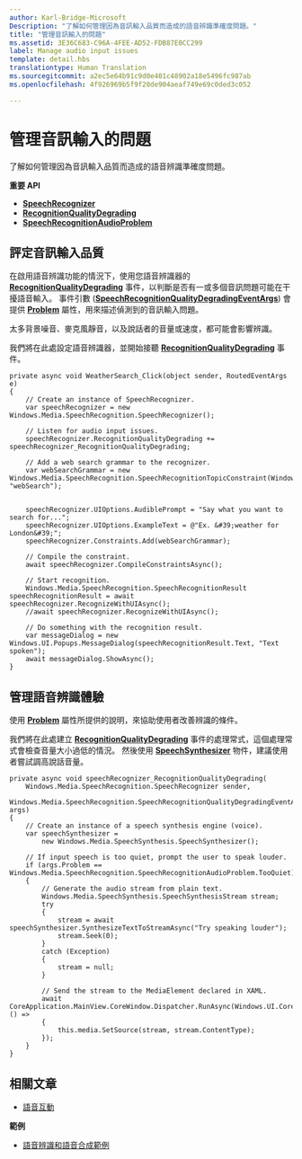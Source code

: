 ```yaml
---
author: Karl-Bridge-Microsoft
Description: "了解如何管理因為音訊輸入品質而造成的語音辨識準確度問題。"
title: "管理音訊輸入的問題"
ms.assetid: 3E36C683-C96A-4FEE-AD52-FDB87E0CC299
label: Manage audio input issues
template: detail.hbs
translationtype: Human Translation
ms.sourcegitcommit: a2ec5e64b91c9d0e401c48902a18e5496fc987ab
ms.openlocfilehash: 4f926969b5f9f20de904aeaf749e69c0ded3c052

---
```


# 管理音訊輸入的問題

了解如何管理因為音訊輸入品質而造成的語音辨識準確度問題。

**重要 API**

-   [**SpeechRecognizer**](https://msdn.microsoft.com/library/windows/apps/dn653226)
-   [**RecognitionQualityDegrading**](https://msdn.microsoft.com/library/windows/apps/dn653243)
-   [**SpeechRecognitionAudioProblem**](https://msdn.microsoft.com/library/windows/apps/dn631406)




## 評定音訊輸入品質


在啟用語音辨識功能的情況下，使用您語音辨識器的 [**RecognitionQualityDegrading**](https://msdn.microsoft.com/library/windows/apps/dn653243) 事件，以判斷是否有一或多個音訊問題可能在干擾語音輸入。 事件引數 ([**SpeechRecognitionQualityDegradingEventArgs**](https://msdn.microsoft.com/library/windows/apps/dn631430)) 會提供 [**Problem**](https://msdn.microsoft.com/library/windows/apps/dn631431) 屬性，用來描述偵測到的音訊輸入問題。

太多背景噪音、麥克風靜音，以及說話者的音量或速度，都可能會影響辨識。

我們將在此處設定語音辨識器，並開始接聽 [**RecognitionQualityDegrading**](https://msdn.microsoft.com/library/windows/apps/dn653243) 事件。

```CSharp
private async void WeatherSearch_Click(object sender, RoutedEventArgs e)
{
    // Create an instance of SpeechRecognizer.
    var speechRecognizer = new Windows.Media.SpeechRecognition.SpeechRecognizer();

    // Listen for audio input issues.
    speechRecognizer.RecognitionQualityDegrading += speechRecognizer_RecognitionQualityDegrading;

    // Add a web search grammar to the recognizer.
    var webSearchGrammar = new Windows.Media.SpeechRecognition.SpeechRecognitionTopicConstraint(Windows.Media.SpeechRecognition.SpeechRecognitionScenario.WebSearch, "webSearch");


    speechRecognizer.UIOptions.AudiblePrompt = "Say what you want to search for...";
    speechRecognizer.UIOptions.ExampleText = @"Ex. &#39;weather for London&#39;";
    speechRecognizer.Constraints.Add(webSearchGrammar);

    // Compile the constraint.
    await speechRecognizer.CompileConstraintsAsync();

    // Start recognition.
    Windows.Media.SpeechRecognition.SpeechRecognitionResult speechRecognitionResult = await speechRecognizer.RecognizeWithUIAsync();
    //await speechRecognizer.RecognizeWithUIAsync();

    // Do something with the recognition result.
    var messageDialog = new Windows.UI.Popups.MessageDialog(speechRecognitionResult.Text, "Text spoken");
    await messageDialog.ShowAsync();
}
```

## 管理語音辨識體驗


使用 [**Problem**](https://msdn.microsoft.com/library/windows/apps/dn631431) 屬性所提供的說明，來協助使用者改善辨識的條件。

我們將在此處建立 [**RecognitionQualityDegrading**](https://msdn.microsoft.com/library/windows/apps/dn653243) 事件的處理常式，這個處理常式會檢查音量大小過低的情況。 然後使用 [**SpeechSynthesizer**](https://msdn.microsoft.com/library/windows/apps/dn298152) 物件，建議使用者嘗試調高說話音量。

```CSharp
private async void speechRecognizer_RecognitionQualityDegrading(
    Windows.Media.SpeechRecognition.SpeechRecognizer sender,
    Windows.Media.SpeechRecognition.SpeechRecognitionQualityDegradingEventArgs args)
{
    // Create an instance of a speech synthesis engine (voice).
    var speechSynthesizer =
        new Windows.Media.SpeechSynthesis.SpeechSynthesizer();

    // If input speech is too quiet, prompt the user to speak louder.
    if (args.Problem == Windows.Media.SpeechRecognition.SpeechRecognitionAudioProblem.TooQuiet)
    {
        // Generate the audio stream from plain text.
        Windows.Media.SpeechSynthesis.SpeechSynthesisStream stream;
        try
        {
            stream = await speechSynthesizer.SynthesizeTextToStreamAsync("Try speaking louder");
            stream.Seek(0);
        }
        catch (Exception)
        {
            stream = null;
        }

        // Send the stream to the MediaElement declared in XAML.
        await CoreApplication.MainView.CoreWindow.Dispatcher.RunAsync(Windows.UI.Core.CoreDispatcherPriority.High, () =>
        {
            this.media.SetSource(stream, stream.ContentType);
        });
    }
}
```

## 相關文章


* [語音互動](speech-interactions.md)

**範例**
* [語音辨識和語音合成範例](http://go.microsoft.com/fwlink/p/?LinkID=619897)
 

 







<!--HONumber=Jun16_HO5-->


